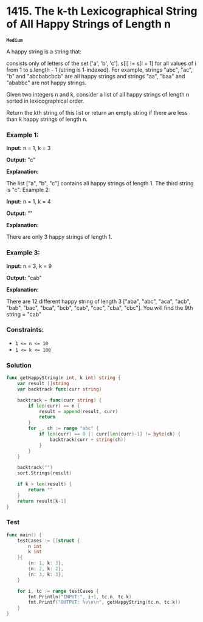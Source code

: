 # 1415. The k-th Lexicographical String of All Happy Strings of Length n

**`Medium`**

A happy string is a string that:

consists only of letters of the set ['a', 'b', 'c'].
s[i] != s[i + 1] for all values of i from 1 to s.length - 1 (string is 1-indexed).
For example, strings "abc", "ac", "b" and "abcbabcbcb" are all happy strings and strings "aa", "baa" and "ababbc" are not happy strings.

Given two integers n and k, consider a list of all happy strings of length n sorted in lexicographical order.

Return the kth string of this list or return an empty string if there are less than k happy strings of length n.

### Example 1:

**Input:** n = 1, k = 3

**Output:** "c"

**Explanation:** 

The list ["a", "b", "c"] contains all happy strings of length 1. The third string is "c".
Example 2:

**Input:** n = 1, k = 4

**Output:** ""

**Explanation:** 

There are only 3 happy strings of length 1.

### Example 3:

**Input:** n = 3, k = 9

**Output:** "cab"

**Explanation:** 

There are 12 different happy string of length 3 ["aba", "abc", "aca", "acb", "bab", "bac", "bca", "bcb", "cab", "cac", "cba", "cbc"]. You will find the 9th string = "cab"
 

### Constraints:

- `1 <= n <= 10`
- `1 <= k <= 100`

### Solution

```go
func getHappyString(n int, k int) string {
	var result []string
	var backtrack func(curr string)

	backtrack = func(curr string) {
		if len(curr) == n {
			result = append(result, curr)
			return
		}
		for _, ch := range "abc" {
			if len(curr) == 0 || curr[len(curr)-1] != byte(ch) {
				backtrack(curr + string(ch))
			}
		}
	}

	backtrack("")
	sort.Strings(result)

	if k > len(result) {
		return ""
	}
	return result[k-1]
}
```


### Test
```go
func main() {
	testCases := []struct {
		n int
		k int
	}{
		{n: 1, k: 3},
		{n: 2, k: 2},
		{n: 3, k: 3},
	}

	for i, tc := range testCases {
		fmt.Println("INPUT:", i+1, tc.n, tc.k)
		fmt.Printf("OUTPUT: %v\n\n", getHappyString(tc.n, tc.k))
	}
}

```